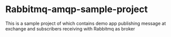 # Rabbitmq-amqp-sample-project
This is a sample project of which contains demo app publishing message at exchange and subscribers receiving with Rabbitmq as broker
